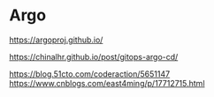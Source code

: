 # Argo
https://argoproj.github.io/


https://chinalhr.github.io/post/gitops-argo-cd/

https://blog.51cto.com/coderaction/5651147
https://www.cnblogs.com/east4ming/p/17712715.html
